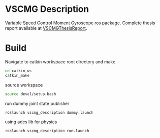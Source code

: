 # VSCMG Description

Variable Speed Control Moment Gyroscope ros package. Complete thesis report available at [VSCMGThesisReport](https://github.com/siddharthdeore/VSCMGThesisReport).

# Build
Navigate to catkin workspace root directory and make.


```sh
cd catkin_ws
catkin_make
```

source workspace
```sh
source devel/setup.bash
```
run dummy joint state publisher
```sh
roslaunch vscmg_description dummy.launch
```

using adcs lib for physics
```sh
roslaunch vscmg_description run.launch
```
